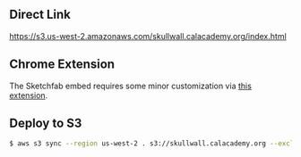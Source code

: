 ## Direct Link
https://s3.us-west-2.amazonaws.com/skullwall.calacademy.org/index.html
## Chrome Extension
The Sketchfab embed requires some minor customization via [this extension](https://chrome.google.com/webstore/detail/calacademy-skull-wall/ebfdejnafjnclelfhccibdklekbiodei).
## Deploy to S3
```sh
$ aws s3 sync --region us-west-2 . s3://skullwall.calacademy.org --exclude=".*/*" --exclude="*.DS_Store" --delete
```
